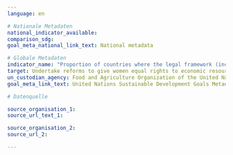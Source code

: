```yaml
---
language: en

# Nationale Metadaten
national_indicator_available:
comparison_sdg:
goal_meta_national_link_text: National metadata

# Globale Metadaten
indicator_name: "Proportion of countries where the legal framework (including customary law) guarantees women equal rights to land ownership and/or control"
target: Undertake reforms to give women equal rights to economic resources, as well as access to ownership and control over land and other forms of property, financial services, inheritance and natural resources, in accordance with national laws
un_custodian_agency: Food and Agriculture Organization of the United Nations (FAO)
goal_meta_link_text: United Nations Sustainable Development Goals Metadata

# Datenquelle

source_organisation_1:
source_url_text_1:

source_organisation_2:
source_url_2:

---
```

